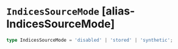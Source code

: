 # `IndicesSourceMode` [alias-IndicesSourceMode]
```typescript
type IndicesSourceMode = 'disabled' | 'stored' | 'synthetic';
```

